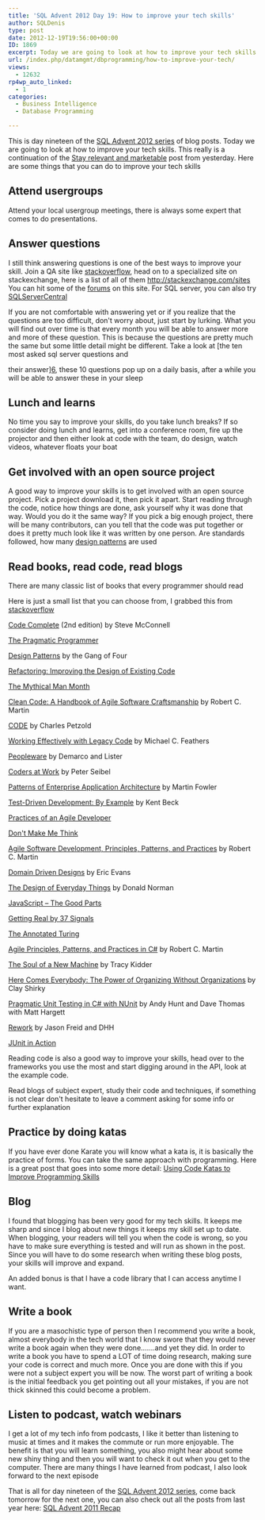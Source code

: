 ```yaml
---
title: 'SQL Advent 2012 Day 19: How to improve your tech skills'
author: SQLDenis
type: post
date: 2012-12-19T19:56:00+00:00
ID: 1869
excerpt: Today we are going to look at how to improve your tech skills. Here are some things that you can do to improve your tech skills
url: /index.php/datamgmt/dbprogramming/how-to-improve-your-tech/
views:
  - 12632
rp4wp_auto_linked:
  - 1
categories:
  - Business Intelligence
  - Database Programming

---
```

This is day nineteen of the [SQL Advent 2012 series][1] of blog posts. Today we are going to look at how to improve your tech skills. This really is a continuation of the [Stay relevant and marketable][2] post from yesterday. Here are some things that you can do to improve your tech skills

## Attend usergroups

Attend your local usergroup meetings, there is always some expert that comes to do presentations.

## Answer questions

I still think answering questions is one of the best ways to improve your skill. Join a QA site like [stackoverflow][3], head on to a specialized site on stackexchange, here is a list of all of them http://stackexchange.com/sites You can hit some of the [forums][4] on this site. For SQL server, you can also try [SQLServerCentral][5]
  
If you are not comfortable with answering yet or if you realize that the questions are too difficult, don't worry about, just start by lurking. What you will find out over time is that every month you will be able to answer more and more of these question. This is because the questions are pretty much the same but some little detail might be different. Take a look at [the ten most asked sql server questions and
  
their answer][6], these 10 questions pop up on a daily basis, after a while you will be able to answer these in your sleep

## Lunch and learns

No time you say to improve your skills, do you take lunch breaks? If so consider doing lunch and learns, get into a conference room, fire up the projector and then either look at code with the team, do design, watch videos, whatever floats your boat

## Get involved with an open source project

A good way to improve your skills is to get involved with an open source project. Pick a project download it, then pick it apart. Start reading through the code, notice how things are done, ask yourself why it was done that way. Would you do it the same way? If you pick a big enough project, there will be many contributors, can you tell that the code was put together or does it pretty much look like it was written by one person. Are standards followed, how many [design patterns][7] are used

## Read books, read code, read blogs

There are many classic list of books that every programmer should read
  
Here is just a small list that you can choose from, I grabbed this from [stackoverflow][8]

[Code Complete][9] (2nd edition) by Steve McConnell
  
[The Pragmatic Programmer][10]
  
[Design Patterns][7] by the Gang of Four
  
[Refactoring: Improving the Design of Existing Code][11]
  
[The Mythical Man Month][12]
  
[Clean Code: A Handbook of Agile Software Craftsmanship][13] by Robert C. Martin
  
[CODE][14] by Charles Petzold
  
[Working Effectively with Legacy Code][15] by Michael C. Feathers
  
[Peopleware][16] by Demarco and Lister
  
[Coders at Work][17] by Peter Seibel
  
[Patterns of Enterprise Application Architecture][18] by Martin Fowler
  
[Test-Driven Development: By Example][19] by Kent Beck
  
[Practices of an Agile Developer][20]
  
[Don't Make Me Think][21]
  
[Agile Software Development, Principles, Patterns, and Practices][22] by Robert C. Martin
  
[Domain Driven Designs][23] by Eric Evans
  
[The Design of Everyday Things][24] by Donald Norman
  
[JavaScript – The Good Parts][25]
  
[Getting Real by 37 Signals][26]
  
[The Annotated Turing][27]
  
[Agile Principles, Patterns, and Practices in C#][28] by Robert C. Martin
  
[The Soul of a New Machine][29] by Tracy Kidder
  
[Here Comes Everybody: The Power of Organizing Without Organizations][30] by Clay Shirky
  
[Pragmatic Unit Testing in C# with NUnit][31] by Andy Hunt and Dave Thomas with Matt Hargett
  
[Rework][32] by Jason Freid and DHH
  
[JUnit in Action][33]

Reading code is also a good way to improve your skills, head over to the frameworks you use the most and start digging around in the API, look at the example code.
  
Read blogs of subject expert, study their code and techniques, if something is not clear don't hesitate to leave a comment asking for some info or further explanation

## Practice by doing katas

If you have ever done Karate you will know what a kata is, it is basically the practice of forms. You can take the same approach with programming. Here is a great post that goes into some more detail: [Using Code Katas to Improve Programming Skills][34]

## Blog

I found that blogging has been very good for my tech skills. It keeps me sharp and since I blog about new things it keeps my skill set up to date. When blogging, your readers will tell you when the code is wrong, so you have to make sure everything is tested and will run as shown in the post. Since you will have to do some research when writing these blog posts, your skills will improve and expand.
  
An added bonus is that I have a code library that I can access anytime I want.

## Write a book

If you are a masochistic type of person then I recommend you write a book, almost everybody in the tech world that I know swore that they would never write a book again when they were done…….and yet they did. In order to write a book you have to spend a LOT of time doing research, making sure your code is correct and much more. Once you are done with this if you were not a subject expert you will be now. The worst part of writing a book is the initial feedback you get pointing out all your mistakes, if you are not thick skinned this could become a problem.

## Listen to podcast, watch webinars

I get a lot of my tech info from podcasts, I like it better than listening to music at times and it makes the commute or run more enjoyable. The benefit is that you will learn something, you also might hear about some new shiny thing and then you will want to check it out when you get to the computer. There are many things I have learned from podcast, I also look forward to the next episode

That is all for day nineteen of the [SQL Advent 2012 series][1], come back tomorrow for the next one, you can also check out all the posts from last year here: [SQL Advent 2011 Recap][35]

 [1]: /index.php/DataMgmt/DBProgramming/sql-advent-2012-here-is
 [2]: /index.php/DataMgmt/DBAdmin/MSSQLServerAdmin/stay-relevant-and-marketable
 [3]: http://stackoverflow.com/questions
 [4]: http://forum.ltd.local/
 [5]: http://www.sqlservercentral.com/Forums/
 [6]: /index.php/DataMgmt/DataDesign/the-ten-most-asked-sql-server-questions--1
 [7]: http://www.amazon.com/gp/product/0201633612/ref=as_li_ss_tl?ie=UTF8&camp=1789&creative=390957&creativeASIN=0201633612&linkCode=as2&tag=sql08-20
 [8]: http://stackoverflow.com/questions/1711/what-is-the-single-most-influential-book-every-programmer-should-read
 [9]: http://www.amazon.com/gp/product/0735619670/ref=as_li_ss_tl?ie=UTF8&camp=1789&creative=390957&creativeASIN=0735619670&linkCode=as2&tag=sql08-20
 [10]: http://www.amazon.com/gp/product/020161622X/ref=as_li_ss_tl?ie=UTF8&camp=1789&creative=390957&creativeASIN=020161622X&linkCode=as2&tag=sql08-20
 [11]: http://www.amazon.com/gp/product/0201485672/ref=as_li_ss_tl?ie=UTF8&camp=1789&creative=390957&creativeASIN=0201485672&linkCode=as2&tag=sql08-20
 [12]: http://www.amazon.com/gp/product/0201835959/ref=as_li_ss_tl?ie=UTF8&camp=1789&creative=390957&creativeASIN=0201835959&linkCode=as2&tag=sql08-20
 [13]: http://www.amazon.com/gp/product/0132350882/ref=as_li_ss_tl?ie=UTF8&camp=1789&creative=390957&creativeASIN=0132350882&linkCode=as2&tag=sql08-20
 [14]: http://www.amazon.com/gp/product/0735611319/ref=as_li_ss_tl?ie=UTF8&camp=1789&creative=390957&creativeASIN=0735611319&linkCode=as2&tag=sql08-20http://www.amazon.com/gp/product/0735611319/ref=as_li_ss_tl?ie=UTF8&camp=1789&creative=390957&creativeASIN=0735611319&linkCode=as2&tag=sql08-20
 [15]: http://www.amazon.com/gp/product/0131177052/ref=as_li_ss_tl?ie=UTF8&camp=1789&creative=390957&creativeASIN=0131177052&linkCode=as2&tag=sql08-20
 [16]: http://www.amazon.com/gp/product/0932633439/ref=as_li_ss_tl?ie=UTF8&camp=1789&creative=390957&creativeASIN=0932633439&linkCode=as2&tag=sql08-20
 [17]: http://www.amazon.com/gp/product/1430219483/ref=as_li_ss_tl?ie=UTF8&camp=1789&creative=390957&creativeASIN=1430219483&linkCode=as2&tag=sql08-20
 [18]: http://www.amazon.com/gp/product/0321127420/ref=as_li_ss_tl?ie=UTF8&camp=1789&creative=390957&creativeASIN=0321127420&linkCode=as2&tag=sql08-20
 [19]: http://www.amazon.com/gp/product/0321146530/ref=as_li_ss_tl?ie=UTF8&camp=1789&creative=390957&creativeASIN=0321146530&linkCode=as2&tag=sql08-20
 [20]: http://www.amazon.com/gp/product/097451408X/ref=as_li_ss_tl?ie=UTF8&camp=1789&creative=390957&creativeASIN=097451408X&linkCode=as2&tag=sql08-20
 [21]: http://www.amazon.com/gp/product/0321344758/ref=as_li_ss_tl?ie=UTF8&camp=1789&creative=390957&creativeASIN=0321344758&linkCode=as2&tag=sql08-20
 [22]: http://www.amazon.com/gp/product/0135974445/ref=as_li_ss_tl?ie=UTF8&camp=1789&creative=390957&creativeASIN=0135974445&linkCode=as2&tag=sql08-20
 [23]: http://www.amazon.com/gp/product/0321125215/ref=as_li_ss_tl?ie=UTF8&camp=1789&creative=390957&creativeASIN=0321125215&linkCode=as2&tag=sql08-20
 [24]: http://www.amazon.com/gp/product/0465067107/ref=as_li_ss_tl?ie=UTF8&camp=1789&creative=390957&creativeASIN=0465067107&linkCode=as2&tag=sql08-20
 [25]: http://www.amazon.com/gp/product/0596517742/ref=as_li_ss_tl?ie=UTF8&camp=1789&creative=390957&creativeASIN=0596517742&linkCode=as2&tag=sql08-20http://www.amazon.com/gp/product/0596517742/ref=as_li_ss_tl?ie=UTF8&camp=1789&creative=390957&creativeASIN=0596517742&linkCode=as2&tag=sql08-20
 [26]: http://www.amazon.com/gp/product/0578012812/ref=as_li_ss_tl?ie=UTF8&camp=1789&creative=390957&creativeASIN=0578012812&linkCode=as2&tag=sql08-20
 [27]: http://www.amazon.com/gp/product/0470229055/ref=as_li_ss_tl?ie=UTF8&camp=1789&creative=390957&creativeASIN=0470229055&linkCode=as2&tag=sql08-20
 [28]: http://www.amazon.com/gp/product/0131857258/ref=as_li_ss_tl?ie=UTF8&camp=1789&creative=390957&creativeASIN=0131857258&linkCode=as2&tag=sql08-20
 [29]: http://www.amazon.com/gp/product/B00008RWB6/ref=as_li_ss_tl?ie=UTF8&camp=1789&creative=390957&creativeASIN=B00008RWB6&linkCode=as2&tag=sql08-20
 [30]: http://www.amazon.com/gp/product/0143114948/ref=as_li_ss_tl?ie=UTF8&camp=1789&creative=390957&creativeASIN=0143114948&linkCode=as2&tag=sql08-20
 [31]: http://www.amazon.com/gp/product/0977616673/ref=as_li_ss_tl?ie=UTF8&camp=1789&creative=390957&creativeASIN=0977616673&linkCode=as2&tag=sql08-20
 [32]: http://www.amazon.com/gp/product/0307463745/ref=as_li_ss_tl?ie=UTF8&camp=1789&creative=390957&creativeASIN=0307463745&linkCode=as2&tag=sql08-20
 [33]: http://www.amazon.com/gp/product/1935182021/ref=as_li_ss_tl?ie=UTF8&camp=1789&creative=390957&creativeASIN=1935182021&linkCode=as2&tag=sql08-20
 [34]: /index.php/ITProfessionals/ProfessionalDevelopment/using-code-katas-to-improve
 [35]: /index.php/DataMgmt/DataDesign/sql-advent-2011-recap